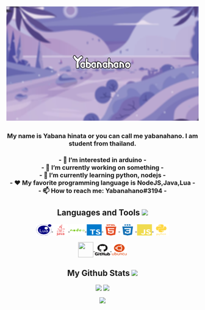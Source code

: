 <!---
- 👋 Hi, I’m @Yabanahano
- 👀 I’m interested in ...
- 🌱 I’m currently learning ...
- 💞️ I’m looking to collaborate on ...
- 📫 How to reach me ...
  Hello 👋 <br>
--->

<h1 align="center">
  <img src="https://github.com/Yabanahano/Yabanahano/blob/main/images/welcome.png" width="600" height="300"/>
</h1>
<h3 align="center">
  My name is Yabana hinata or you can call me yabanahano. I am student from thailand.
</h2>

<h3 align="center">
- 👀 I’m interested in arduino - <br>
- 🔭 I’m currently working on something - <br>
- 🌱 I’m currently learning python, nodejs - <br>
- ❤️ My favorite programming language is NodeJS,Java,Lua - <br>
- 📫 How to reach me: Yabanahano#3194 - <br>
</h3>
 
<h2 align="center">
  Languages and Tools
  <img src="https://github.com/ritik307/ritik307/blob/main/images/laptop.gif" width="50">
</h2>

<p align="center">
  <a href="https://www.lua.org" target="blank">
    <img align="center" src="https://github.com/devicons/devicon/blob/master/icons/lua/lua-plain-wordmark.svg" alt="" height="30" width="40" />
  </a>
  <a href="https://en.wikipedia.org/wiki/Java_(programming_language)" target="blank">
    <img align="center" src="https://github.com/devicons/devicon/blob/master/icons/java/java-plain-wordmark.svg" alt="" height="30" width="40" />
  </a>
  <a href="https://nodejs.org/en/" target="blank">
    <img align="center" src="https://github.com/devicons/devicon/blob/master/icons/nodejs/nodejs-plain-wordmark.svg" alt="" height="30" width="40" />
  </a>
  <a href="https://www.typescriptlang.org/" target="blank">
    <img align="center" src="https://github.com/devicons/devicon/blob/master/icons/typescript/typescript-plain.svg" alt="" height="30" width="40" />
  </a>
  <a href="https://en.wikipedia.org/wiki/HTML" target="blank">
    <img align="center" src="https://github.com/devicons/devicon/blob/master/icons/html5/html5-plain-wordmark.svg" alt="" height="30" width="40" />
  </a>
  <a href="https://en.wikipedia.org/wiki/CSS" target="blank">
    <img align="center" src="https://github.com/devicons/devicon/blob/master/icons/css3/css3-plain-wordmark.svg" alt="" height="30" width="40" />
  </a>
  <a href="https://en.wikipedia.org/wiki/JavaScript" target="blank">
    <img align="center" src="https://github.com/devicons/devicon/blob/master/icons/javascript/javascript-plain.svg" alt="" height="30" width="40" />
  </a>
  <a href="hhttp://python.org/" target="blank">
    <img align="center" src="https://github.com/devicons/devicon/blob/master/icons/python/python-plain-wordmark.svg" alt="" height="30" width="40" />
  </a>
  <br><br> 
  <a href="http://vscodium.github.io/" target="blank">
    <img align="center" src="https://github.com/VSCodium/vscodium.github.io/blob/master/img/code.png" alt="" height="40" width="40" />
  </a>
  <a href="https://github.com" target="blank">
    <img align="center" src="https://github.com/devicons/devicon/blob/master/icons/github/github-original-wordmark.svg" alt="" height="30" width="40" />
  </a>
  <a href="https://ubuntu.com/" target="blank">
    <img align="center" src="https://github.com/devicons/devicon/blob/master/icons/ubuntu/ubuntu-plain-wordmark.svg" alt="" height="30" width="40" />
  </a>
</p>

<h2 align="center">
  My Github Stats
  <img src="https://c.tenor.com/PN7Bccnho5wAAAAi/penguin-hi.gif" width="50">
</h2>

<p align = "center">
 <img src="https://github-readme-stats.vercel.app/api/top-langs/?username=Yabanahano&layout=compact&theme=tokyonight">
 <img src="https://github-readme-stats.vercel.app/api?username=Yabanahano&show_icons=true&theme=tokyonight&line_height=27">
</p> 

<p align = "center">
 <img src="https://github-readme-streak-stats.herokuapp.com?user=Yabanahano&theme=tokyonight&date_format=j%20M%5B%20Y%5D">
</p> 
